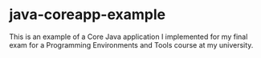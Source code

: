 # java-coreapp-example
This is an example of a Core Java application I implemented for my final exam for a Programming Environments and Tools course at my university.
